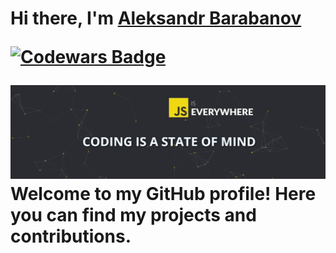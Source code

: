 <h1>Hi there, I'm <a href="https://barabanov.codes/" target="_blank">Aleksandr Barabanov</a> 


[![Codewars Badge](https://www.codewars.com/users/Aleksandr-Barabanov/badges/large)](https://www.codewars.com/users/Aleksandr-Barabanov)


<img src="https://github.com/Aleksandr-Barabanov-DE/AleksandrBarabanov/blob/main/hero-section.jpg" alt="Slogan: JS is Everywhere. Coding is a state of mind" width="1200"/>
Welcome to my GitHub profile! Here you can find my projects and contributions.
